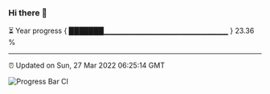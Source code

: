 ### Hi there 👋

⏳ Year progress { ███████▁▁▁▁▁▁▁▁▁▁▁▁▁▁▁▁▁▁▁▁▁▁▁ } 23.36 %

---

⏰ Updated on Sun, 27 Mar 2022 06:25:14 GMT

![Progress Bar CI](https://github.com/ZhaoGui/ZhaoGui/workflows/Progress%20Bar%20CI/badge.svg)
